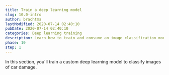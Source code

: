 ```yaml
---
title: Train a deep learning model
slug: 10.0-intro
author: brachtma
lastModified: 2020-07-14 02:40:10
pubDate: 2020-07-14 02:40:10
categories: Deep learning training
description: Learn how to train and consume an image classification model.
phase: 10
step: 1
---
```


In this section, you'll train a custom deep learning model to classify images of car damage.